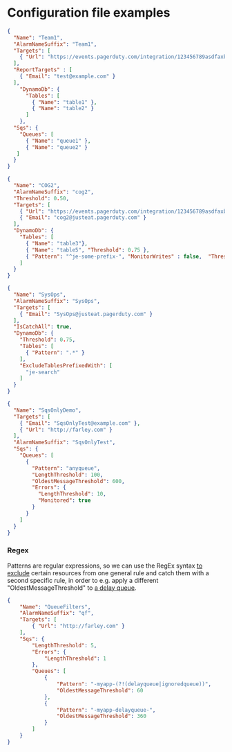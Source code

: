 # Configuration file examples

```json
{
  "Name": "Team1",
  "AlarmNameSuffix": "Team1",
  "Targets": [
    { "Url": "https://events.pagerduty.com/integration/123456789asdfaxbkj/enqueue" }
  ],
  "ReportTargets" : [
    { "Email": "test@example.com" }
  ],
    "DynamoDb": {
      "Tables": [
        { "Name": "table1" },
        { "Name": "table2" }
      ]
    },
  "Sqs": {
    "Queues": [
      { "Name": "queue1" },
      { "Name": "queue2" }
   ]
  }
}
```

```json
{
  "Name": "COG2",
  "AlarmNameSuffix": "cog2",
  "Threshold": 0.50,
  "Targets": [
    { "Url": "https://events.pagerduty.com/integration/123456789asdfaxbkj/enqueue" },
    { "Email": "cog2@justeat.pagerduty.com" }
  ],
  "DynamoDb": {  
    "Tables": [
      { "Name": "table3"},
      { "Name": "table5", "Threshold": 0.75 },
      { "Pattern": "^je-some-prefix-", "MonitorWrites" : false,  "Threshold": 0.50 }
    ]
  }
}
```

```json
{
  "Name": "SysOps",
  "AlarmNameSuffix": "SysOps",
  "Targets": [
    { "Email": "SysOps@justeat.pagerduty.com" }
  ],
  "IsCatchAll": true,
  "DynamoDb": {   
    "Threshold": 0.75,
    "Tables": [
      { "Pattern": ".*" }
    ],
    "ExcludeTablesPrefixedWith": [
      "je-search"
    ]
  }
}
```

```json
{
  "Name": "SqsOnlyDemo",
  "Targets": [
    { "Email": "SqsOnlyTest@example.com" },
    { "Url": "http://farley.com" }
  ],
  "AlarmNameSuffix": "SqsOnlyTest",
  "Sqs": {
    "Queues": [
      {
        "Pattern": "anyqueue",
        "LengthThreshold": 100,
        "OldestMessageThreshold": 600,
        "Errors": {
          "LengthThreshold": 10,
          "Monitored": true
        }
      }
    ]
  }
}

```

### Regex

Patterns are regular expressions, so we can use the RegEx syntax [to exclude](http://fineonly.com/solutions/regex-exclude-a-string) certain resources from one general rule and catch them with a second specific rule, in order to e.g. apply a different "OldestMessageThreshold" to [a delay queue](http://docs.aws.amazon.com/AWSSimpleQueueService/latest/SQSDeveloperGuide/sqs-delay-queues.html).

```json
{
    "Name": "QueueFilters",
    "AlarmNameSuffix": "qf",
    "Targets": [
		{ "Url": "http://farley.com" }
    ],
    "Sqs": {
        "LengthThreshold": 5,
        "Errors": {
            "LengthThreshold": 1
        },
        "Queues": [
            {
                "Pattern": "-myapp-(?!(delayqueue|ignoredqueue))",
                "OldestMessageThreshold": 60
            },
            {
                "Pattern": "-myapp-delayqueue-",
                "OldestMessageThreshold": 360
            }
        ]
    }
}
```